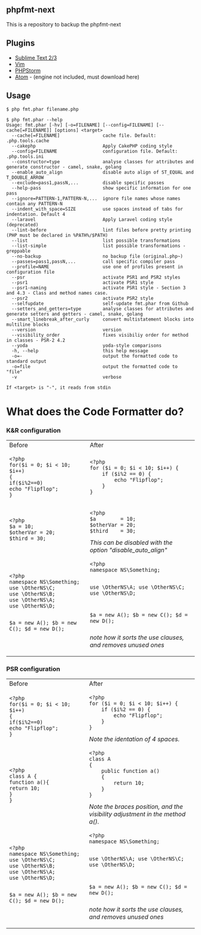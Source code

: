 ## phpfmt-next

This is a repository to backup the phpfmt-next

## Plugins

* [Sublime Text 2/3](https://github.com/phpfmt/sublime-phpfmt)
* [Vim](https://github.com/phpfmt/vim-phpfmt)
* [PHPStorm](https://github.com/phpfmt/php.tools/blob/master/PHPStorm.md)
* [Atom](https://github.com/Dgame/atom-php-fmt) - (engine not included, must download here)

## Usage

```ShellSession
$ php fmt.phar filename.php

$ php fmt.phar --help
Usage: fmt.phar [-hv] [-o=FILENAME] [--config=FILENAME] [--cache[=FILENAME]] [options] <target>
  --cache[=FILENAME]                cache file. Default: .php.tools.cache
  --cakephp                         Apply CakePHP coding style
  --config=FILENAME                 configuration file. Default: .php.tools.ini
  --constructor=type                analyse classes for attributes and generate constructor - camel, snake, golang
  --enable_auto_align               disable auto align of ST_EQUAL and T_DOUBLE_ARROW
  --exclude=pass1,passN,...         disable specific passes
  --help-pass                       show specific information for one pass
  --ignore=PATTERN-1,PATTERN-N,...  ignore file names whose names contain any PATTERN-N
  --indent_with_space=SIZE          use spaces instead of tabs for indentation. Default 4
  --laravel                         Apply Laravel coding style (deprecated)
  --lint-before                     lint files before pretty printing (PHP must be declared in %PATH%/$PATH)
  --list                            list possible transformations
  --list-simple                     list possible transformations - greppable
  --no-backup                       no backup file (original.php~)
  --passes=pass1,passN,...          call specific compiler pass
  --profile=NAME                    use one of profiles present in configuration file
  --psr                             activate PSR1 and PSR2 styles
  --psr1                            activate PSR1 style
  --psr1-naming                     activate PSR1 style - Section 3 and 4.3 - Class and method names case.
  --psr2                            activate PSR2 style
  --selfupdate                      self-update fmt.phar from Github
  --setters_and_getters=type        analyse classes for attributes and generate setters and getters - camel, snake, golang
  --smart_linebreak_after_curly     convert multistatement blocks into multiline blocks
  --version                         version
  --visibility_order                fixes visibiliy order for method in classes - PSR-2 4.2
  --yoda                            yoda-style comparisons
  -h, --help                        this help message
  -o=-                              output the formatted code to standard output
  -o=file                           output the formatted code to "file"
  -v                                verbose

If <target> is "-", it reads from stdin
```

# What does the Code Formatter do?

### K&R configuration
<table>
<tr>
<td>Before</td>
<td>After</td>
</tr>
<tr>
<td>
<pre><code>&lt;?php
for($i = 0; $i &lt; 10; $i++)
{
if($i%2==0)
echo "Flipflop";
}
</code></pre>
</td>
<td>
<pre><code>&lt;?php
for ($i = 0; $i &lt; 10; $i++) {
	if ($i%2 == 0) {
		echo "Flipflop";
	}
}
</code></pre>
</td>
</tr>
<tr>
<td>
<pre><code>&lt;?php
$a = 10;
$otherVar = 20;
$third = 30;
</code></pre>
</td>
<td>
<pre><code>&lt;?php
$a        = 10;
$otherVar = 20;
$third    = 30;
</code></pre>
<i>This can be disabled with the option "disable_auto_align"</i>
</td>
</tr>
<tr>
<td>
<pre><code>&lt;?php
namespace NS\Something;
use \OtherNS\C;
use \OtherNS\B;
use \OtherNS\A;
use \OtherNS\D;

$a = new A();
$b = new C();
$d = new D();
</code></pre>
</td>
<td>
<pre><code>&lt;?php
namespace NS\Something;

use \OtherNS\A;
use \OtherNS\C;
use \OtherNS\D;

$a = new A();
$b = new C();
$d = new D();
</code></pre>
<i>note how it sorts the use clauses, and removes unused ones</i>
</td>
</tr>
</table>

### PSR configuration
<table>
<tr>
<td>Before</td>
<td>After</td>
</tr>
<tr>
<td>
<pre><code>&lt;?php
for($i = 0; $i &lt; 10; $i++)
{
if($i%2==0)
echo "Flipflop";
}
</code></pre>
</td>
<td>
<pre><code>&lt;?php
for ($i = 0; $i &lt; 10; $i++) {
    if ($i%2 == 0) {
        echo "Flipflop";
    }
}
</code></pre>
<i>Note the identation of 4 spaces.</i>
</td>
</tr>
<tr>
<td>
<pre><code>&lt;?php
class A {
function a(){
return 10;
}
}
</code></pre>
</td>
<td>
<pre><code>&lt;?php
class A
{
    public function a()
    {
        return 10;
    }
}
</code></pre>
<i>Note the braces position, and the visibility adjustment in the method a().</i>
</td>
</tr>
<tr>
<td>
<pre><code>&lt;?php
namespace NS\Something;
use \OtherNS\C;
use \OtherNS\B;
use \OtherNS\A;
use \OtherNS\D;

$a = new A();
$b = new C();
$d = new D();
</code></pre>
</td>
<td>
<pre><code>&lt;?php
namespace NS\Something;

use \OtherNS\A;
use \OtherNS\C;
use \OtherNS\D;

$a = new A();
$b = new C();
$d = new D();
</code></pre>
<i>note how it sorts the use clauses, and removes unused ones</i>
</td>
</tr>
</table>
